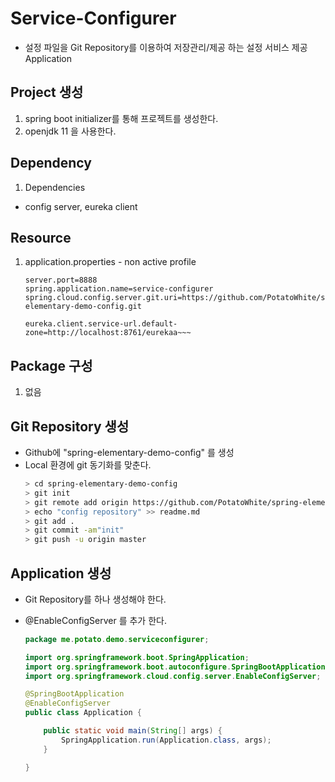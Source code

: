 # Service-Configurer
- 설정 파일을 Git Repository를 이용하여 저장관리/제공 하는 설정 서비스 제공 Application

## Project 생성
1. spring boot initializer를 통해 프로젝트를 생성한다.
2. openjdk 11 을 사용한다.


## Dependency
1. Dependencies
 - config server, eureka client
   
## Resource
1. application.properties - non active profile
    ~~~properties
    server.port=8888
    spring.application.name=service-configurer
    spring.cloud.config.server.git.uri=https://github.com/PotatoWhite/spring-elementary-demo-config.git
    
    eureka.client.service-url.default-zone=http://localhost:8761/eurekaa~~~
    ~~~
    
## Package 구성
1. 없음

## Git Repository 생성
- Github에 "spring-elementary-demo-config" 를 생성
- Local 환경에 git 동기화를 맞춘다.
    ~~~sh
    > cd spring-elementary-demo-config
    > git init
    > git remote add origin https://github.com/PotatoWhite/spring-elementary-demo-config.git
    > echo "config repository" >> readme.md
    > git add .
    > git commit -am"init"
    > git push -u origin master
    ~~~


## Application 생성
- Git Repository를 하나 생성해야 한다.
- @EnableConfigServer 를 추가 한다.

    ~~~java
    package me.potato.demo.serviceconfigurer;
    
    import org.springframework.boot.SpringApplication;
    import org.springframework.boot.autoconfigure.SpringBootApplication;
    import org.springframework.cloud.config.server.EnableConfigServer;
    
    @SpringBootApplication
    @EnableConfigServer
    public class Application {
    
        public static void main(String[] args) {
            SpringApplication.run(Application.class, args);
        }
    
    }
    ~~~
